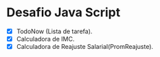 # Desafio Java Script
- [x] TodoNow (Lista de tarefa).
- [x] Calculadora de IMC.
- [x] Calculadora de Reajuste Salarial(PromReajuste).
